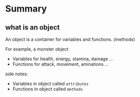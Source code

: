 # Summary

## what is an object

An object is a container for variables and functions. (methods)

For example, a monster object

- Variables for health, energy, stamina, damage ...
- Functions for attack, movement, aminations ...

side notes:

- Variables in object called `attributes`
- Functions in object called `methods`
